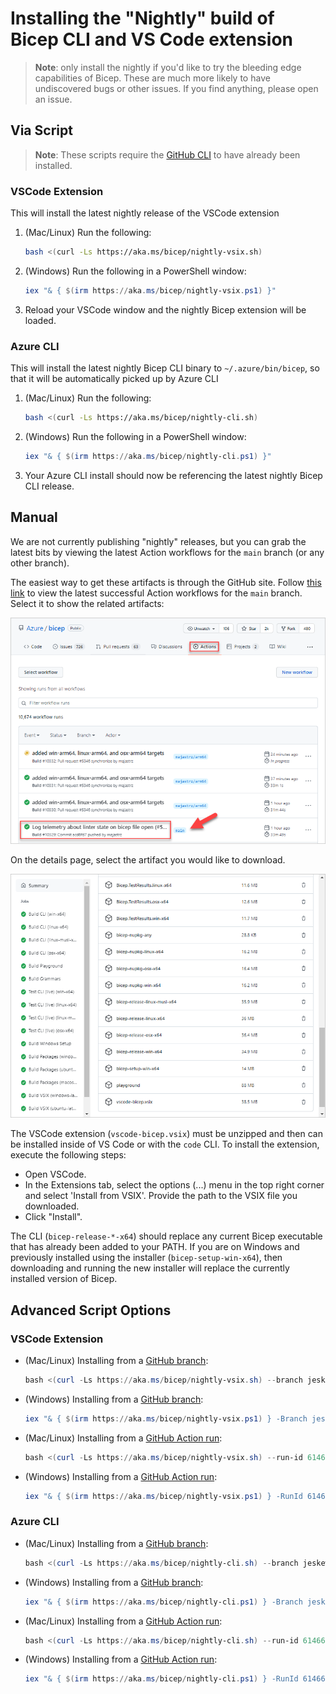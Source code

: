 # Installing the "Nightly" build of Bicep CLI and VS Code extension

> **Note**: only install the nightly if you'd like to try the bleeding edge capabilities of Bicep. These are much more likely to have undiscovered bugs or other issues. If you find anything, please open an issue.

## Via Script
> **Note**: These scripts require the [GitHub CLI](https://cli.github.com/) to have already been installed.

### VSCode Extension
This will install the latest nightly release of the VSCode extension

1. (Mac/Linux) Run the following:
   ```sh
   bash <(curl -Ls https://aka.ms/bicep/nightly-vsix.sh)
   ```
1. (Windows) Run the following in a PowerShell window:
   ```powershell
   iex "& { $(irm https://aka.ms/bicep/nightly-vsix.ps1) }"
   ```
1. Reload your VSCode window and the nightly Bicep extension will be loaded.

### Azure CLI
This will install the latest nightly Bicep CLI binary to `~/.azure/bin/bicep`, so that it will be automatically picked up by Azure CLI

1. (Mac/Linux) Run the following:
   ```sh
   bash <(curl -Ls https://aka.ms/bicep/nightly-cli.sh)
   ```
1. (Windows) Run the following in a PowerShell window:
   ```powershell
   iex "& { $(irm https://aka.ms/bicep/nightly-cli.ps1) }"
   ```
1. Your Azure CLI install should now be referencing the latest nightly Bicep CLI release.

## Manual
We are not currently publishing "nightly" releases, but you can grab the latest bits by viewing the latest Action workflows for the `main` branch (or any other branch).

The easiest way to get these artifacts is through the GitHub site. Follow [this link](https://github.com/Azure/bicep/actions/workflows/build.yml?query=branch%3Amain+is%3Asuccess) to view the latest successful Action workflows for the `main` branch. Select it to show the related artifacts:

![](./images/bicep-select-action.PNG)

On the details page, select the artifact you would like to download.

![](./images/bicep-select-artifact.png)

The VSCode extension (`vscode-bicep.vsix`) must be unzipped and then can be installed inside of VS Code or with the `code` CLI. To install the extension, execute the following steps:
- Open VSCode.
- In the Extensions tab, select the options (...) menu in the top right corner and select 'Install from VSIX'. Provide the path to the VSIX file you downloaded.
- Click "Install".

The CLI (`bicep-release-*-x64`) should replace any current Bicep executable that has already been added to your PATH. If you are on Windows and previously installed using the installer (`bicep-setup-win-x64`), then downloading and running the new installer will replace the currently installed version of Bicep.

## Advanced Script Options
### VSCode Extension
- (Mac/Linux) Installing from a [GitHub branch](https://github.com/Azure/bicep/branches):
   ```powershell
   bash <(curl -Ls https://aka.ms/bicep/nightly-vsix.sh) --branch jeskew/variable-imports
   ```
- (Windows) Installing from a [GitHub branch](https://github.com/Azure/bicep/branches):
   ```powershell
   iex "& { $(irm https://aka.ms/bicep/nightly-vsix.ps1) } -Branch jeskew/variable-imports"
   ```
- (Mac/Linux) Installing from a [GitHub Action run](https://github.com/Azure/bicep/actions/workflows/build.yml):
   ```powershell
   bash <(curl -Ls https://aka.ms/bicep/nightly-vsix.sh) --run-id 6146657618
   ```
- (Windows) Installing from a [GitHub Action run](https://github.com/Azure/bicep/actions/workflows/build.yml):
   ```powershell
   iex "& { $(irm https://aka.ms/bicep/nightly-vsix.ps1) } -RunId 6146657618"
   ```

### Azure CLI
- (Mac/Linux) Installing from a [GitHub branch](https://github.com/Azure/bicep/branches):
   ```powershell
   bash <(curl -Ls https://aka.ms/bicep/nightly-cli.sh) --branch jeskew/variable-imports
   ```
- (Windows) Installing from a [GitHub branch](https://github.com/Azure/bicep/branches):
   ```powershell
   iex "& { $(irm https://aka.ms/bicep/nightly-cli.ps1) } -Branch jeskew/variable-imports"
   ```
- (Mac/Linux) Installing from a [GitHub Action run](https://github.com/Azure/bicep/actions/workflows/build.yml):
   ```powershell
   bash <(curl -Ls https://aka.ms/bicep/nightly-cli.sh) --run-id 6146657618
   ```
- (Windows) Installing from a [GitHub Action run](https://github.com/Azure/bicep/actions/workflows/build.yml):
   ```powershell
   iex "& { $(irm https://aka.ms/bicep/nightly-cli.ps1) } -RunId 6146657618"
   ```
